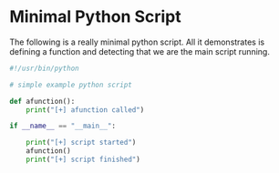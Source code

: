 # Minimal Python Script
The following is a really minimal python script. All it demonstrates is defining a function and detecting that we are the main script running.

```python
#!/usr/bin/python

# simple example python script

def afunction():
    print("[+] afunction called")

if __name__ == "__main__":

    print("[+] script started")
    afunction()
    print("[+] script finished")
```

